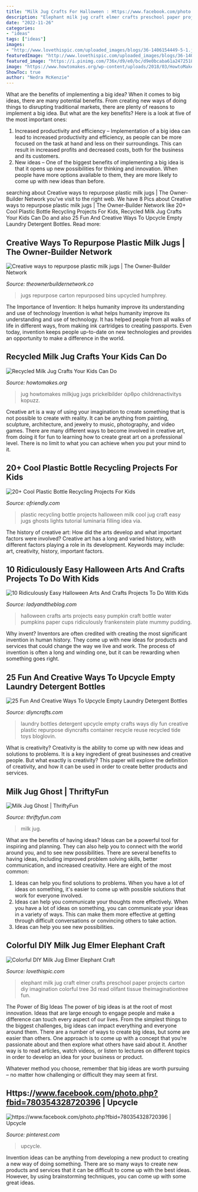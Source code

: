 ```yaml
---
title: "Milk Jug Crafts For Halloween : Https://www.facebook.com/photo.php?fbid=780354328720396"
description: "Elephant milk jug craft elmer crafts preschool paper projects carton diy imagination colorful tree 3d read olifant tissue theimaginationtree fun"
date: "2022-11-26"
categories:
- "ideas"
tags: ["ideas"]
images:
- "http://www.lovethispic.com/uploaded_images/blogs/36-1406154449-5-1.jpg"
featuredImage: "http://www.lovethispic.com/uploaded_images/blogs/36-1406154449-5-1.jpg"
featured_image: "https://i.pinimg.com/736x/d9/e0/bc/d9e0bcaba61a24725180d54e6c867aaf--maxwell-house-coffee-i-love-coffee.jpg"
image: "https://www.howtomakes.org/wp-content/uploads/2018/03/HowtoMakes-DIY-Recycled-Milk-Jug-Crafts-for-KIDS-05.jpg"
ShowToc: true
author: "Nedra McKenzie"
---
```



What are the benefits of implementing a big idea?
When it comes to big ideas, there are many potential benefits. From creating new ways of doing things to disrupting traditional markets, there are plenty of reasons to implement a big idea. But what are the key benefits? Here is a look at five of the most important ones:
1. Increased productivity and efficiency – Implementation of a big idea can lead to increased productivity and efficiency, as people can be more focused on the task at hand and less on their surroundings. This can result in increased profits and decreased costs, both for the business and its customers.
2. New ideas – One of the biggest benefits of implementing a big idea is that it opens up new possibilities for thinking and innovation. When people have more options available to them, they are more likely to come up with new ideas than before.

	

		
searching about Creative ways to repurpose plastic milk jugs | The Owner-Builder Network you've visit to the right web. We have 8 Pics about Creative ways to repurpose plastic milk jugs | The Owner-Builder Network like 20+ Cool Plastic Bottle Recycling Projects For Kids, Recycled Milk Jug Crafts Your Kids Can Do and also 25 Fun And Creative Ways To Upcycle Empty Laundry Detergent Bottles. Read more:
		
    
## Creative Ways To Repurpose Plastic Milk Jugs | The Owner-Builder Network

<img loading=lazy src="https://theownerbuildernetwork.co/wp-content/uploads/2016/02/Repurposed-Plastic-Milk-Jugs-Ideas-26.jpg" onerror="this.onerror=null;this.src='https://tse3.mm.bing.net/th?id=OIP.FN43ObRJXWa6YHVh_jEghQHaJ4&amp;pid=15.1';" alt="Creative ways to repurpose plastic milk jugs | The Owner-Builder Network">

_Source: theownerbuildernetwork.co_

>jugs repurpose carton repurposed bins upcycled humphrey. 

	

The Importance of Invention: It helps humanity improve its understanding and use of technology
Invention is what helps humanity improve its understanding and use of technology. It has helped people from all walks of life in different ways, from making ink cartridges to creating passports. Even today, invention keeps people up-to-date on new technologies and provides an opportunity to make a difference in the world.

    
## Recycled Milk Jug Crafts Your Kids Can Do

<img loading=lazy src="https://www.howtomakes.org/wp-content/uploads/2018/03/HowtoMakes-DIY-Recycled-Milk-Jug-Crafts-for-KIDS-05.jpg" onerror="this.onerror=null;this.src='https://tse3.mm.bing.net/th?id=OIP.b00s1uKMa2uTMx9Jq3CTiAHaQP&amp;pid=15.1';" alt="Recycled Milk Jug Crafts Your Kids Can Do">

_Source: howtomakes.org_

>jug howtomakes milkjug jugs prickelbilder άρθρο childrenactivitys kopuzz. 

	

Creative art is a way of using your imagination to create something that is not possible to create with reality. It can be anything from painting, sculpture, architecture, and jewelry to music, photography, and video games. There are many different ways to become involved in creative art, from doing it for fun to learning how to create great art on a professional level. There is no limit to what you can achieve when you put your mind to it.

    
## 20+ Cool Plastic Bottle Recycling Projects For Kids

<img loading=lazy src="http://ofriendly.com/wp-content/uploads/2016/11/plastic-bottle-recycling-projects/12-plastic-bottle-recycling-projects.jpg" onerror="this.onerror=null;this.src='https://tse2.mm.bing.net/th?id=OIP.R_u78SZXj8RvkssAmDC6tgHaM3&amp;pid=15.1';" alt="20+ Cool Plastic Bottle Recycling Projects For Kids">

_Source: ofriendly.com_

>plastic recycling bottle projects halloween milk cool jug craft easy jugs ghosts lights tutorial luminaria filling idea via. 

	

The history of creative art: How did the arts develop and what important factors were involved?
Creative art has a long and varied history, with different factors playing a role in its development. Keywords may include: art, creativity, history, important factors.

    
## 10 Ridiculously Easy Halloween Arts And Crafts Projects To Do With Kids

<img loading=lazy src="https://ladyandtheblog.com/wp-content/uploads/2013/09/023-1-680x1024.jpg" onerror="this.onerror=null;this.src='https://tse3.mm.bing.net/th?id=OIP.f0UuCNqC9k5m8IsigeNmFQHaLJ&amp;pid=15.1';" alt="10 Ridiculously Easy Halloween Arts And Crafts Projects To Do With Kids">

_Source: ladyandtheblog.com_

>halloween crafts arts projects easy pumpkin craft bottle water pumpkins paper cups ridiculously frankenstein plate mummy pudding. 

	

Why invent?
Inventors are often credited with creating the most significant invention in human history. They come up with new ideas for products and services that could change the way we live and work. The process of invention is often a long and winding one, but it can be rewarding when something goes right.

    
## 25 Fun And Creative Ways To Upcycle Empty Laundry Detergent Bottles

<img loading=lazy src="https://cdn.diyncrafts.com/wp-content/uploads/2017/04/reuse-laundry-bottles.jpg" onerror="this.onerror=null;this.src='https://tse4.mm.bing.net/th?id=OIP.RtQ6fQ6ap_gV7FPbXr3cHAHaD4&amp;pid=15.1';" alt="25 Fun And Creative Ways To Upcycle Empty Laundry Detergent Bottles">

_Source: diyncrafts.com_

>laundry bottles detergent upcycle empty crafts ways diy fun creative plastic repurpose diyncrafts container recycle reuse recycled tide toys bloglovin. 

	

What is creativity?
Creativity is the ability to come up with new ideas and solutions to problems. It is a key ingredient of great businesses and creative people. But what exactly is creativity? This paper will explore the definition of creativity, and how it can be used in order to create better products and services.

    
## Milk Jug Ghost | ThriftyFun

<img loading=lazy src="https://img.thrfun.com/img/007/095/milkjugghost_fancy4.jpg" onerror="this.onerror=null;this.src='https://tse1.mm.bing.net/th?id=OIP.6HirwD99hPbgVsHH4HiSfQHaMi&amp;pid=15.1';" alt="Milk Jug Ghost | ThriftyFun">

_Source: thriftyfun.com_

>milk jug. 

	

What are the benefits of having ideas?
Ideas can be a powerful tool for inspiring and planning. They can also help you to connect with the world around you, and to see new possibilities. There are several benefits to having ideas, including improved problem solving skills, better communication, and increased creativity. Here are eight of the most common: 
1. Ideas can help you find solutions to problems. When you have a lot of ideas on something, it's easier to come up with possible solutions that work for everyone involved.
2. Ideas can help you communicate your thoughts more effectively. When you have a lot of ideas on something, you can communicate your ideas in a variety of ways. This can make them more effective at getting through difficult conversations or convincing others to take action. 
3. Ideas can help you see new possibilities.

    
## Colorful DIY Milk Jug Elmer Elephant Craft

<img loading=lazy src="http://www.lovethispic.com/uploaded_images/blogs/36-1406154449-5-1.jpg" onerror="this.onerror=null;this.src='https://tse3.mm.bing.net/th?id=OIP.oth3S6T-ZpSVRMC0XCxcCQHaLH&amp;pid=15.1';" alt="Colorful DIY Milk Jug Elmer Elephant Craft">

_Source: lovethispic.com_

>elephant milk jug craft elmer crafts preschool paper projects carton diy imagination colorful tree 3d read olifant tissue theimaginationtree fun. 

	

The Power of Big Ideas
The power of big ideas is at the root of most innovation. Ideas that are large enough to engage people and make a difference can touch every aspect of our lives. From the simplest things to the biggest challenges, big ideas can impact everything and everyone around them.
There are a number of ways to create big ideas, but some are easier than others. One approach is to come up with a concept that you’re passionate about and then explore what others have said about it. Another way is to read articles, watch videos, or listen to lectures on different topics in order to develop an idea for your business or product.

Whatever method you choose, remember that big ideas are worth pursuing – no matter how challenging or difficult they may seem at first.

    
## Https://www.facebook.com/photo.php?fbid=780354328720396 | Upcycle

<img loading=lazy src="https://i.pinimg.com/736x/d9/e0/bc/d9e0bcaba61a24725180d54e6c867aaf--maxwell-house-coffee-i-love-coffee.jpg" onerror="this.onerror=null;this.src='https://tse1.mm.bing.net/th?id=OIP.mh3NtzFIcSGE9E53sp9WpADhEs&amp;pid=15.1';" alt="https://www.facebook.com/photo.php?fbid=780354328720396 | Upcycle">

_Source: pinterest.com_

>upcycle. 

	

Invention ideas can be anything from developing a new product to creating a new way of doing something. There are so many ways to create new products and services that it can be difficult to come up with the best ideas. However, by using brainstorming techniques, you can come up with some great ideas.

